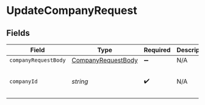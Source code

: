 # UpdateCompanyRequest


## Fields

| Field                                                           | Type                                                            | Required                                                        | Description                                                     | Example                                                         |
| --------------------------------------------------------------- | --------------------------------------------------------------- | --------------------------------------------------------------- | --------------------------------------------------------------- | --------------------------------------------------------------- |
| `companyRequestBody`                                            | [CompanyRequestBody](../../models/shared/CompanyRequestBody.md) | :heavy_minus_sign:                                              | N/A                                                             |                                                                 |
| `companyId`                                                     | *string*                                                        | :heavy_check_mark:                                              | N/A                                                             | 8a210b68-6988-11ed-a1eb-0242ac120002                            |